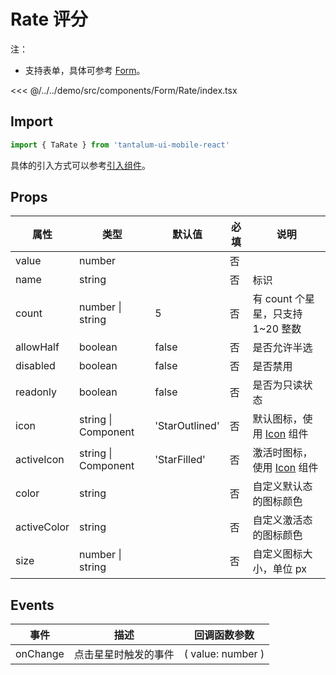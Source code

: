 # Rate 评分

注：

- 支持表单，具体可参考 [Form](./Form.md)。

<CodeDemo name="Rate">

<<< @/../../demo/src/components/Form/Rate/index.tsx

</CodeDemo>

## Import

```js
import { TaRate } from 'tantalum-ui-mobile-react'
```

具体的引入方式可以参考[引入组件](../guide/import.md)。

## Props

| 属性        | 类型                | 默认值         | 必填 | 说明                                    |
| ----------- | ------------------- | -------------- | ---- | --------------------------------------- |
| value       | number              |                | 否   |
| name        | string              |                | 否   | 标识                                    |
| count       | number \| string    | 5              | 否   | 有 count 个星星，只支持 1~20 整数       |
| allowHalf   | boolean             | false          | 否   | 是否允许半选                            |
| disabled    | boolean             | false          | 否   | 是否禁用                                |
| readonly    | boolean             | false          | 否   | 是否为只读状态                          |
| icon        | string \| Component | 'StarOutlined' | 否   | 默认图标，使用 [Icon](./Icon.md) 组件   |
| activeIcon  | string \| Component | 'StarFilled'   | 否   | 激活时图标，使用 [Icon](./Icon.md) 组件 |
| color       | string              |                | 否   | 自定义默认态的图标颜色                  |
| activeColor | string              |                | 否   | 自定义激活态的图标颜色                  |
| size        | number \| string    |                | 否   | 自定义图标大小，单位 px                 |

## Events

| 事件     | 描述                 | 回调函数参数      |
| -------- | -------------------- | ----------------- |
| onChange | 点击星星时触发的事件 | ( value: number ) |
